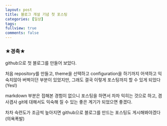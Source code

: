 ```yaml
---
layout: post
title: 블로그 개설 기념 첫 포스팅
categories: [일상]
tags: 
fullview: true
comments: false
---
```


### **★경축★** 
github으로 첫 블로그를 만들어 보았다.

처음 repository를 만들고, theme을 선택하고 configuration을 하기까지 어색하고 익숙치않아 버벅이던 부분이 있었지만, 그래도 결국 이렇게 포스팅까지 할 수 있게 되었다(Yes!) 

markdown 부분은 접해본 경험이 없으니 포스팅을 하면서 차차 익히는 것으로 하고, 겸사겸사 git에 대해서도 익숙해 질 수 있는 좋은 계기가 되었으면 좋겠다.

차차 숙련도가 조금씩 높아지면 github으로 블로그를 만드는 포스팅도 게시해봐야겠다(의욕폭발)
